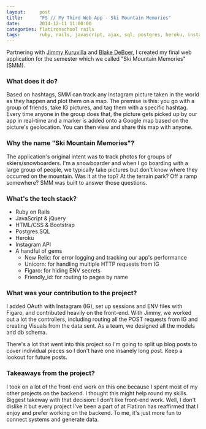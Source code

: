 ```yaml
--- 
layout:     post
title:      "FS // My Third Web App - Ski Mountain Memories"
date:       2014-12-11 11:00:00
categories: flatironschool rails
tags:       ruby, rails, javascript, ajax, sql, postgres, heroku, instagram, html, css, geolocation
---
```


Partnering with [Jimmy Kuruvilla](https://github.com/JimmyKuruvilla) and [Blake DeBoer](https://github.com/blakedeboer), I created my final web application for the semester which we called "Ski Mountain Memories" (SMM).

### What does it do?

Based on hashtags, SMM can track any Instagram picture taken in the world as they happen and plot them on a map. The premise is this: you go with a group of friends, take IG pictures, and tag them with a specific hashtag. Every time anyone in the group does that, the picture gets picked up by our app in real-time and a marker is added onto a Google map based on the picture's geolocation. You can then view and share this map with anyone.

### Why the name "Ski Mountain Memories"?

The application's original intent was to track photos for groups of skiers/snowboarders. I'm a snowboarder and when I go boarding with a large group of people, we typically take pictures but don't know where they occurred on the mountain. Was it at the top? At the terrain park? Off a ramp somewhere? SMM was built to answer those questions.

### What's the tech stack?

- Ruby on Rails
- JavaScript & jQuery
- HTML/CSS & Bootstrap
- Postgres SQL
- Heroku
- Instagram API
- A handful of gems
  - New Relic: for error logging and tracking our app's performance
  - Unicorn: for handling multiple HTTP requests from IG
  - Figaro: for hiding ENV secrets
  - Friendly_id: for routing to pages by name

### What was your contribution to the project?

I added OAuth with Instagram (IG), set up sessions and ENV files with Figaro, and contributed heavily on the front-end. With Jimmy, we worked out a lot the controllers, including routing all the POST requests from IG and creating Visuals from the data sent. As a team, we designed all the models and db schema.

There's a lot that went into this project so I'm going to split up blog posts to cover individual pieces so I don't have one insanely long post. Keep a lookout for future posts.

### Takeaways from the project?

I took on a lot of the front-end work on this one because I spent most of my other projects on the backend. I thought this might help round my skills. Biggest takeway with that decision: I don't like front-end work. Well, I don't dislike it but every project I've been a part of at Flatiron has reaffirmed that I enjoy and prefer working on the backend. To me, it's just more fun to connect systems and generate data.

